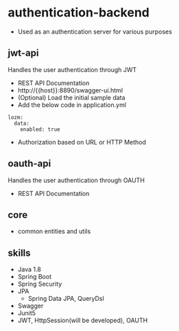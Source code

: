 # authentication-backend
* Used as an authentication server for various purposes

## jwt-api
Handles the user authentication through JWT
* REST API Documentation
* http://{{host}}:8890/swagger-ui.html
* (Optional) Load the initial sample data
* Add the below code in application.yml
```
lozm:
  data:
    enabled: true
```
* Authorization based on URL or HTTP Method

## oauth-api
Handles the user authentication through OAUTH
* REST API Documentation

## core
* common entities and utils

## skills
* Java 1.8
* Spring Boot
* Spring Security
* JPA 
  * Spring Data JPA, QueryDsl
* Swagger
* Junit5
* JWT, HttpSession(will be developed), OAUTH
